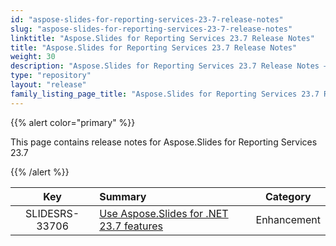```yaml
---
id: "aspose-slides-for-reporting-services-23-7-release-notes"
slug: "aspose-slides-for-reporting-services-23-7-release-notes"
linktitle: "Aspose.Slides for Reporting Services 23.7 Release Notes"
title: "Aspose.Slides for Reporting Services 23.7 Release Notes"
weight: 30
description: "Aspose.Slides for Reporting Services 23.7 Release Notes – the latest updates and fixes."
type: "repository"
layout: "release"
family_listing_page_title: "Aspose.Slides for Reporting Services 23.7 Release Notes"
---
```


{{% alert color="primary" %}} 

This page contains release notes for Aspose.Slides for Reporting Services 23.7

{{% /alert %}} 

|**Key** |**Summary** |**Category** |
| :-: | :- | :-: |
|SLIDESRS-33706|[Use Aspose.Slides for .NET 23.7 features](/slides/net/release-notes/2023/aspose-slides-for-net-23-7-release-notes/)|Enhancement|


